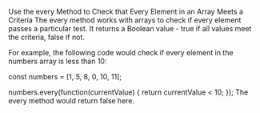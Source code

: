 Use the every Method to Check that Every Element in an Array Meets a Criteria
The every method works with arrays to check if every element passes a particular test. It returns a Boolean value - true if all values meet the criteria, false if not.

For example, the following code would check if every element in the numbers array is less than 10:

const numbers = [1, 5, 8, 0, 10, 11];

numbers.every(function(currentValue) {
  return currentValue < 10;
});
The every method would return false here.